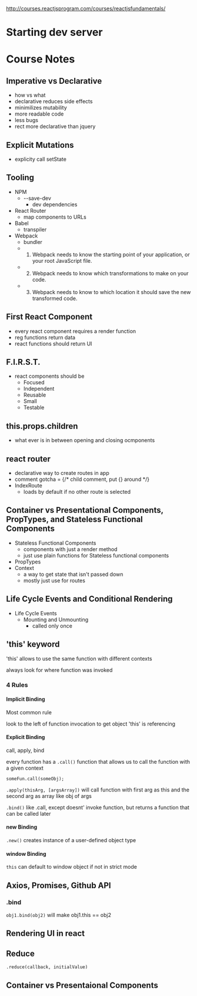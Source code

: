 
http://courses.reactjsprogram.com/courses/reactjsfundamentals/

# Starting dev server

# Course Notes

## Imperative vs Declarative
  - how vs what
  - declarative reduces side effects
  - minimilizes mutability
  - more readable code
  - less bugs
  - rect more declarative than jquery

## Explicit Mutations
  - explicity call setState

## Tooling
  - NPM
    - --save-dev
      - dev dependencies
  - React Router
    - map components to URLs
  - Babel
    - transpiler
  - Webpack
    - bundler
    - 1) Webpack needs to know the starting point of your application, or your root JavaScript file.
    - 2) Webpack needs to know which transformations to make on your code.
    - 3) Webpack needs to know to which location it should save the new transformed code.

## First React Component
  - every react component requires a render function
  - reg functions return data
  - react functions should return UI
## F.I.R.S.T.
  - react components should be
    - Focused
    - Independent
    - Reusable
    - Small
    - Testable

## this.props.children
  - what ever is in between opening and closing ocmponents

## react router
  - declarative way to create routes in app
  - comment gotcha = {/* child comment, put {} around */}
  - IndexRoute
    - loads by default if no other route is selected

## Container vs Presentational Components, PropTypes, and Stateless Functional Components 
  - Stateless Functional Components
    - components with just a render method
    - just use plain functions for Stateless functional components
  - PropTypes
  - Context
    - a way to get state that isn't passed down
    - mostly just use for routes
## Life Cycle Events and Conditional Rendering
  - Life Cycle Events
    - Mounting and Unmounting
      - called only once

## **'this'** keyword

'this' allows to use the same function with different contexts

always look for where function was invoked

### 4 Rules

#### Implicit Binding

Most common rule

look to the left of function invocation to get object 'this' is 
referencing

#### Explicit Binding
call, apply, bind

every function has a `.call()` function that allows us
to call the function with a given context

`someFun.call(someObj);`

`.apply(thisArg, [argsArray])` will call function with first arg as this and 
the second arg as array like obj of args

`.bind()` like .call, except doesnt' invoke function, but returns a function 
that can be called later

#### new Binding

`.new()` creates instance of a user-defined object type

#### window Binding

`this` can default to window object if not in strict mode

## Axios, Promises, Github API

### .bind

`obj1.bind(obj2)` will make obj1.this == obj2

## Rendering UI in react

## Reduce

`.reduce(callback, initialValue)`

## Container vs Presentaional Components
